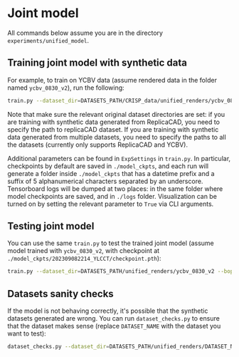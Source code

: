 # Joint model
All commands below assume you are in the directory `experiments/unified_model`.

## Training joint model with synthetic data
For example, to train on YCBV data (assume rendered data in the folder named `ycbv_0830_v2`), run the following:
```bash 
train.py --dataset_dir=DATASETS_PATH/CRISP_data/unified_renders/ycbv_0830_v2  --bop_data_dir=DATASETS_PATH/casper-data/bop/bop_datasets --preload_to_mem=False
```

Note that make sure the relevant original dataset directories are set: if you are training with synthetic data generated from ReplicaCAD, you need to specify the path to replicaCAD dataset. 
If you are training with synthetic data generated from multiple datasets, you need to specify the paths to all the datasets (currently only supports ReplicaCAD and YCBV). 

Additional parameters can be found in `ExpSettings` in `train.py`.
In particular, checkpoints by default are saved in `./model_ckpts`, and each run will generate a folder inside `./model_ckpts` that has a datetime prefix and a suffix of 5 alphanumerical characters separated by an underscore.
Tensorboard logs will be dumped at two places: in the same folder where model checkpoints are saved, and in `./logs` folder.
Visualization can be turned on by setting the relevant parameter to `True` via CLI arguments.

## Testing joint model 
You can use the same `train.py` to test the trained joint model (assume model trained with `ycbv_0830_v2`, with checkpoint at `./model_ckpts/202309082214_YLCCT/checkpoint.pth`):
```bash
train.py --dataset_dir=DATASETS_PATH/unified_renders/ycbv_0830_v2 --bop_data_dir=DATASETS_PATH/bop/bop_datasets --replicacad_data_dir=DATASETS_PATH/habitat_data/replica_cad --preload_to_mem=False --test_only=True --export_all_pred_recons_mesh=True --export_average_pred_recons_mesh=True --checkpoint_path=./model_ckpts/202309082214_YLCCT/checkpoint.pth --batch_size=1 --vis_sdf_sample_points=True
```

## Datasets sanity checks
If the model is not behaving correctly, it's possible that the synthetic datasets generated are wrong. 
You can run `dataset_checks.py` to ensure that the dataset makes sense (replace `DATASET_NAME` with the dataset you want to test):
```bash 
dataset_checks.py --dataset_dir=DATASETS_PATH/unified_renders/DATASET_NAME --bop_data_dir=DATASETS_PATH/bop/bop_datasets --preload_to_mem=False
```
